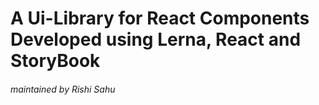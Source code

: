 # A Ui-Library for React Components Developed using Lerna, React and StoryBook

###### maintained by Rishi Sahu